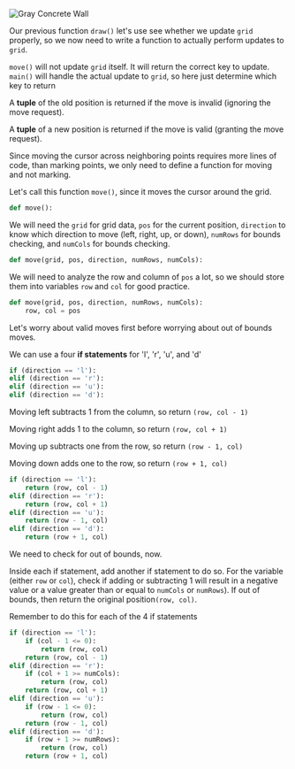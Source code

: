 <!--title={move()}-->
<!--badges={Python:20}-->
<!--concepts={IfStatements.mdx, NumericalOperators.mdx, BooleanOperators.mdx}-->

![Gray Concrete Wall](https://images.pexels.com/photos/236734/pexels-photo-236734.jpeg?auto=compress&cs=tinysrgb&dpr=1&w=500)

Our previous function `draw()` let's use see whether we update `grid` properly, so we now need to write a function to actually perform updates to `grid`.

`move()` will not update `grid` itself. It will return the correct key to update. `main()` will handle the actual update to `grid`, so here just determine which key to return

A **tuple** of the old position is returned if the move is invalid (ignoring the move request).

A **tuple** of a new position is returned if the move is valid (granting the move request).



Since moving the cursor across neighboring points requires more lines of code, than marking points, we only need to define a function for moving and not marking.

Let's call this function `move()`, since it moves the cursor around the grid.

```python
def move():
```

We will need the `grid` for grid data, `pos` for the current position, `direction` to know which direction to move (left, right, up, or down), `numRows` for bounds checking, and `numCols` for bounds checking.

```python
def move(grid, pos, direction, numRows, numCols):
```

We will need to analyze the row and column of `pos` a lot, so we should store them into variables `row` and `col` for good practice.

```python
def move(grid, pos, direction, numRows, numCols):
    row, col = pos
```

Let's worry about valid moves first before worrying about out of bounds moves.

We can use a four **if statements** for 'l', 'r', 'u', and 'd'

```python
if (direction == 'l'):
elif (direction == 'r'):
elif (direction == 'u'):
elif (direction == 'd'):
```

Moving left subtracts 1 from the column, so return `(row, col - 1)`

Moving right adds 1 to the column, so return `(row, col + 1)`

Moving up subtracts one from the row, so return `(row - 1, col)`

Moving down adds one to the row, so return `(row + 1, col)`

```python
if (direction == 'l'):
    return (row, col - 1)
elif (direction == 'r'):
    return (row, col + 1)
elif (direction == 'u'):
    return (row - 1, col)
elif (direction == 'd'):
    return (row + 1, col)
```

We need to check for out of bounds, now.

Inside each if statement, add another if statement to do so. For the variable (either `row` or `col`), check if adding or subtracting 1 will result in a negative value or a value greater than or equal to `numCols` or `numRows`). If out of bounds, then return the original position`(row, col)`.

Remember to do this for each of the 4 if statements

```python
if (direction == 'l'):
    if (col - 1 <= 0):
        return (row, col)
    return (row, col - 1)
elif (direction == 'r'):
    if (col + 1 >= numCols):
        return (row, col)
    return (row, col + 1)
elif (direction == 'u'):
    if (row - 1 <= 0):
        return (row, col)
    return (row - 1, col)
elif (direction == 'd'):
    if (row + 1 >= numRows):
        return (row, col)
    return (row + 1, col)
```

